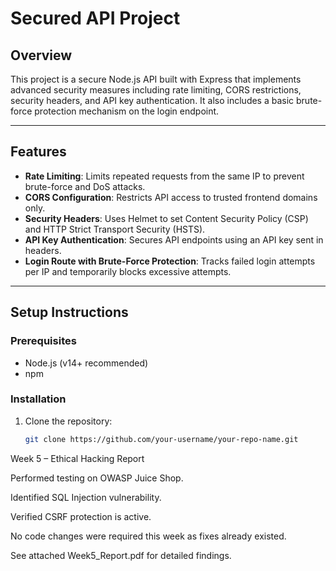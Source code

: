 # Secured API Project

## Overview

This project is a secure Node.js API built with Express that implements advanced security measures including rate limiting, CORS restrictions, security headers, and API key authentication. It also includes a basic brute-force protection mechanism on the login endpoint.

---

## Features

- **Rate Limiting**: Limits repeated requests from the same IP to prevent brute-force and DoS attacks.  
- **CORS Configuration**: Restricts API access to trusted frontend domains only.  
- **Security Headers**: Uses Helmet to set Content Security Policy (CSP) and HTTP Strict Transport Security (HSTS).  
- **API Key Authentication**: Secures API endpoints using an API key sent in headers.  
- **Login Route with Brute-Force Protection**: Tracks failed login attempts per IP and temporarily blocks excessive attempts.  

---

## Setup Instructions

### Prerequisites
- Node.js (v14+ recommended)
- npm

### Installation
1. Clone the repository:
   ```bash
   git clone https://github.com/your-username/your-repo-name.git
Week 5 – Ethical Hacking Report

Performed testing on OWASP Juice Shop.

Identified SQL Injection vulnerability.

Verified CSRF protection is active.

No code changes were required this week as fixes already existed.

See attached Week5_Report.pdf for detailed findings.

